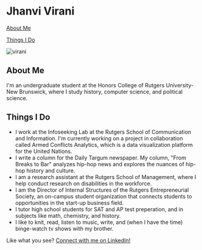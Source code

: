 # Jhanvi Virani

[About Me](#about-me)

[Things I Do](#things-i-do)


![virani](https://user-images.githubusercontent.com/29782996/28128212-fec50c06-66fc-11e7-90a8-6073a5709284.JPG)


## About Me
I'm an undergraduate student at the Honors College of Rutgers University- New Brunswick, where I study history, computer science, and political science.


## Things I Do
  - I work at the Infoseeking Lab at the Rutgers School of Communication and Information. I'm currently working on a project in collaboration called Armed Conflicts Analytics, which is a data visualization platform for the United Nations.
  - I write a column for the Daily Targum newspaper. My column, "From Breaks to Bar" analyzes hip-hop news and explores the nuances of hip-hop history and culture.
  - I am a research assistant at the Rutgers School of Management, where I help conduct research on disabilities in the workforce.
  - I am the Director of Internal Structures of the Rutgers Entrepreneurial Society, an on-campus student organization that connects students to opportunities in the start-up business field.
  - I tutor high school students for SAT and AP test preperation, and in subjects like math, chemistry, and history.
  - I like to knit, read, listen to music, write, and (when I have the time) binge-watch tv shows with my brother.

Like what you see?
[Connect with me on LinkedIn!](https://www.linkedin.com/in/jhanvi-virani-3a6899132/)
